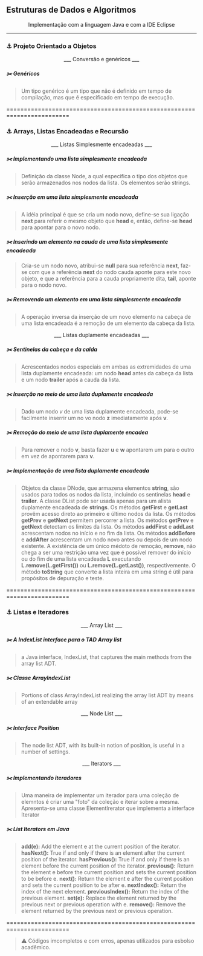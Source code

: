 ## Estruturas de Dados e Algoritmos

<p align="center">Implementação com a linguagem Java e com a IDE Eclipse</p>

------------------------------------------------------------------------

### :anchor: Projeto Orientado a Objetos

<p align="center">  ___ Conversão e genéricos ___  </p>

##### :scissors: Genéricos 

> Um tipo genérico é um tipo que não é definido em tempo de compilação, mas que é especificado em tempo de execução.


========================================================================


### :anchor: Arrays, Listas Encadeadas e Recursão

<p align="center">  ___ Listas Simplesmente encadeadas ___  </p>

##### :scissors: Implementando uma lista simplesmente encadeada 

> Definição da classe Node, a qual especifica o tipo dos objetos que serão armazenados nos nodos da lista. Os elementos serão strings.

##### :scissors: Inserção em uma lista simplesmente encadeada

> A idéia principal é que se cria um nodo novo, define-se sua ligação **next** para referir o mesmo objeto que **head** e, então, define-se **head** para apontar para o novo nodo.

##### :scissors: Inserindo um elemento na cauda de uma lista simplesmente encadeada

> Cria-se um nodo novo, atribui-se **null** para sua referência **next**, faz-se com que a referência **next** do nodo cauda aponte para este novo objeto, e que a referência para a cauda propriamente dita, **tail**, aponte para o nodo novo.

##### :scissors: Removendo um elemento em uma lista simplesmente encadeada

> A operação inversa da inserção de um novo elemento na cabeça de uma lista encadeada é a remoção de um elemento da cabeça da lista.

<p align="center">  ___ Listas duplamente encadeadas ___  </p>

##### :scissors: Sentinelas da cabeça e da calda 

> Acrescentados nodos especiais em ambas as extremidades de uma lista duplamente encadeada: um nodo **head** antes da cabeça da lista e um nodo **trailer** após a cauda da lista.

##### :scissors: Inserção no meio de uma lista duplamente encadeada

> Dado um nodo _v_ de uma lista duplamente encadeada, pode-se facilmente inserrir um no vo nodo **z** imediatamente após **v**.

##### :scissors: Remoção do meio de uma lista duplamente encadea

> Para remover o nodo **v**, basta fazer **u** e **w** apontarem um para o outro em vez de apontarem para **v**. 

##### :scissors: Implementação de uma lista duplamente encadeada

> Objetos da classe DNode, que armazena elementos **string**, são usados para todos os nodos da lista, incluindo os sentinelas **head** e **trailer**. A classe DList pode ser usada apenas para um alista duplamente encadeada de **strings**. Os métodos **getFirst** e **getLast** provêm acesso direto ao primeiro e último nodos da lista. Os métodos **getPrev** e **getNext** permitem percorrer a lista. Os métodos **getPrev** e **getNext** detectam os limites da lista. Os métodos **addFirst** e **addLast** acrescentam nodos no início e no fim da lista. Os métodos **addBefore** e **addAfter** acrescentam um nodo novo antes ou depois de um nodo existente. A existência de um único médoto de remoção, **remove**, não chega a ser uma restrição uma vez que é possível remover do início ou do fim de uma lista encadeada **L** executando **L.remove(L.getFirst())** ou  **L.remove(L.getLast())**, respectivemente. O método **toString** que converte a lista inteira em uma string é útil para propósitos de depuração e teste.

========================================================================



### :anchor: Listas e Iteradores

<p align="center">  ___ Array List ___  </p>

##### :scissors: A IndexList interface para o TAD Array list  

> a Java interface, IndexList, that captures the main methods from the array list ADT. 

##### :scissors: Classe ArrayIndexList

> Portions of class ArrayIndexList realizing the array list ADT by means of an extendable array

<p align="center">  ___ Node List ___  </p>

##### :scissors: Interface Position

> The node list ADT, with its built-in notion of position, is useful in a number of settings.

<p align="center">  ___ Iterators ___  </p>

##### :scissors: Implementando iteradores

> Uma maneira de implementar um iterador para uma coleção de elemntos é criar uma "foto" da coleção e iterar sobre a mesma. Apresenta-se uma classe ElementIrerator que implementa a interface Iterator

##### :scissors: List Iterators em Java

> 	 __add(e):__ Add the element e at the current position of the iterator.  __hasNext():__	True if and only if there is an element after the current position of the iterator. __hasPrevious():__ True if and only if there is an element before the current position of the iterator. __previous():__ Return the element e before the current position and sets the current position to be before e. __next():__ Return the element e after the current position and sets the current position to be after e. __nextIndex():__ Return the index of the next element. __previousIndex():__ Return the index of the previous element. __set(e):__ Replace the element returned by the previous next or previous operation with e. __remove():__ Remove the element returned by the previous next or previous operation.

========================================================================

> :warning: Códigos imcompletos e com erros, apenas utilizados para esbolso acadêmico.